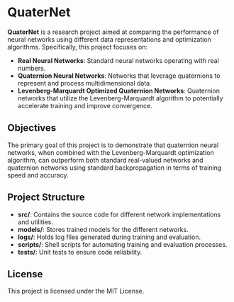 # QuaterNet

**QuaterNet** is a research project aimed at comparing the performance of neural networks using different data representations and optimization algorithms. Specifically, this project focuses on:

- **Real Neural Networks**: Standard neural networks operating with real numbers.
- **Quaternion Neural Networks**: Networks that leverage quaternions to represent and process multidimensional data.
- **Levenberg-Marquardt Optimized Quaternion Networks**: Quaternion networks that utilize the Levenberg-Marquardt algorithm to potentially accelerate training and improve convergence.

## Objectives

The primary goal of this project is to demonstrate that quaternion neural networks, when combined with the Levenberg-Marquardt optimization algorithm, can outperform both standard real-valued networks and quaternion networks using standard backpropagation in terms of training speed and accuracy.

## Project Structure

- **src/**: Contains the source code for different network implementations and utilities.
- **models/**: Stores trained models for the different networks.
- **logs/**: Holds log files generated during training and evaluation.
- **scripts/**: Shell scripts for automating training and evaluation processes.
- **tests/**: Unit tests to ensure code reliability.

## License

This project is licensed under the MIT License.
